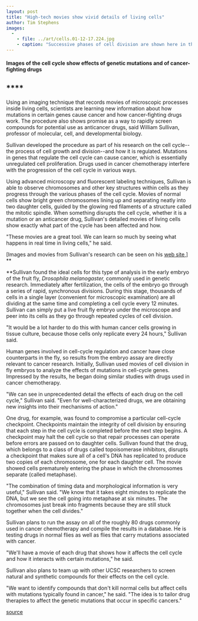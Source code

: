 ```yaml
---
layout: post
title: "High-tech movies show vivid details of living cells"
author: Tim Stephens
images:
  -
    - file: ../art/cells.01-12-17.224.jpg
    - caption: "Successive phases of cell division are shown here in three sets of images. Tubulin (a protein that plays a key role in cell division) is highlighted in the top row and DNA (chromosomes) in the middle row; in the bottom row, tubulin is red and DNA is green. Photo: Kristina Yu"
---
```


#### **Images of the cell cycle show effects of genetic mutations and of cancer-fighting drugs**

## ****

Using an imaging technique that records movies of microscopic processes inside living cells, scientists are learning new information about how mutations in certain genes cause cancer and how cancer-fighting drugs work. The procedure also shows promise as a way to rapidly screen compounds for potential use as anticancer drugs, said William Sullivan, professor of molecular, cell, and developmental biology.

Sullivan developed the procedure as part of his research on the cell cycle--the process of cell growth and division--and how it is regulated. Mutations in genes that regulate the cell cycle can cause cancer, which is essentially unregulated cell proliferation. Drugs used in cancer chemotherapy interfere with the progression of the cell cycle in various ways.  
  
Using advanced microscopy and fluorescent labeling techniques, Sullivan is able to observe chromosomes and other key structures within cells as they progress through the various phases of the cell cycle. Movies of normal cells show bright green chromosomes lining up and separating neatly into two daughter cells, guided by the glowing red filaments of a structure called the mitotic spindle. When something disrupts the cell cycle, whether it is a mutation or an anticancer drug, Sullivan's detailed movies of living cells show exactly what part of the cycle has been affected and how.  
  
"These movies are a great tool. We can learn so much by seeing what happens in real time in living cells," he said.   
  
[Images and movies from Sullivan's research can be seen on his [web site][1],] **  
  
**Sullivan found the ideal cells for this type of analysis in the early embryo of the fruit fly, _Drosophila melanogaster,_ commonly used in genetic research. Immediately after fertilization, the cells of the embryo go through a series of rapid, synchronous divisions. During this stage, thousands of cells in a single layer (convenient for microscopic examination) are all dividing at the same time and completing a cell cycle every 12 minutes. Sullivan can simply put a live fruit fly embryo under the microscope and peer into its cells as they go through repeated cycles of cell division.  
  
"It would be a lot harder to do this with human cancer cells growing in tissue culture, because those cells only replicate every 24 hours," Sullivan said.  
  
Human genes involved in cell-cycle regulation and cancer have close counterparts in the fly, so results from the embryo assay are directly relevant to cancer research. Initially, Sullivan used movies of cell division in fly embryos to analyze the effects of mutations in cell-cycle genes. Impressed by the results, he began doing similar studies with drugs used in cancer chemotherapy.   
  
"We can see in unprecedented detail the effects of each drug on the cell cycle," Sullivan said. "Even for well-characterized drugs, we are obtaining new insights into their mechanisms of action."  
  
One drug, for example, was found to compromise a particular cell-cycle checkpoint. Checkpoints maintain the integrity of cell division by ensuring that each step in the cell cycle is completed before the next step begins. A checkpoint may halt the cell cycle so that repair processes can operate before errors are passed on to daughter cells. Sullivan found that the drug, which belongs to a class of drugs called topoisomerase inhibitors, disrupts a checkpoint that makes sure all of a cell's DNA has replicated to produce two copies of each chromosome, one for each daughter cell. The movie showed cells prematurely entering the phase in which the chromosomes separate (called metaphase).   
  
"The combination of timing data and morphological information is very useful," Sullivan said. "We know that it takes eight minutes to replicate the DNA, but we see the cell going into metaphase at six minutes. The chromosomes just break into fragments because they are still stuck together when the cell divides."  
  
Sullivan plans to run the assay on all of the roughly 80 drugs commonly used in cancer chemotherapy and compile the results in a database. He is testing drugs in normal flies as well as flies that carry mutations associated with cancer.   
  
"We'll have a movie of each drug that shows how it affects the cell cycle and how it interacts with certain mutations," he said.  
  
Sullivan also plans to team up with other UCSC researchers to screen natural and synthetic compounds for their effects on the cell cycle.  
  
"We want to identify compounds that don't kill normal cells but affect cells with mutations typically found in cancer," he said. "The idea is to tailor drug therapies to affect the genetic mutations that occur in specific cancers."  
  
  

[1]: http://www.biology.ucsc.edu/people/sullivan/index.html

[source](http://www1.ucsc.edu/currents/01-02/12-17/cells.html "Permalink to cells")
